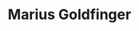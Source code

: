 ---
layout: reference
category: person
title: Marius Goldfinger
species: Human
aspects:
  - name: Charting Stars and Chaos
  - name: Stars Don’t Lie, but People Do
  - name: Eyes Like a Star Map
  - name: Drift in the Deep
  - name: Risk It All for the Treasure
sections:
  - title: Appearance 
    content: >-
      Eliza has weathered skin and an intricate star map tattooed on her arm. She carries a sextant-like magical tool
      for astral navigation.
  - title: Background
    content: >-
      Eliza grew up among pirates, learning the trade routes and hidden paths of the astral plane. She’s an expert at
      navigating astral drops, especially those requiring unconventional routes.
---